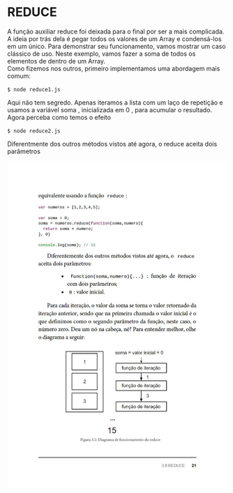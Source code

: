 # REDUCE

<p>
    A função auxiliar reduce foi deixada para o final por ser a
    mais complicada. </brr>
    A ideia por trás dela é pegar todos os valores de
    um Array e condensá-los em um único. Para demonstrar seu
    funcionamento, vamos mostrar um caso clássico de uso.
    Neste exemplo, vamos fazer a soma de todos os elementos de
    dentro de um Array.</br>
    Como fizemos nos outros, primeiro
    implementamos uma abordagem mais comum:
<op>

```
$ node reduce1.js
```

<p>
    Aqui não tem segredo. Apenas iteramos a lista com um laço de
    repetição e usamos a variável soma , inicializada em 0 , para
    acumular o resultado. </br>
    Agora perceba como temos o efeito
</p>

```
$ node reduce2.js
```

<p>
    Diferentmente dos outros métodos vistos até agora, o reduce aceita dois parâmetros
</p>

![aaa](aa.png)